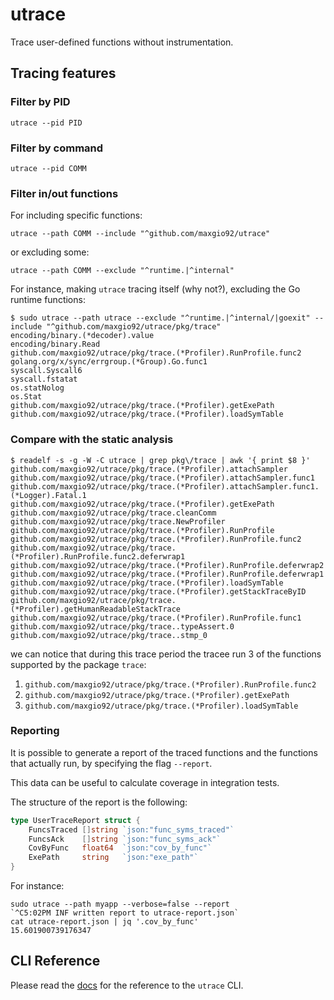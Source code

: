 # utrace

Trace user-defined functions without instrumentation.

## Tracing features

### Filter by PID

```shell
utrace --pid PID
```

### Filter by command

```shell
utrace --pid COMM
```

### Filter in/out functions

For including specific functions:

```shell
utrace --path COMM --include "^github.com/maxgio92/utrace"
```

or excluding some:

```shell
utrace --path COMM --exclude "^runtime.|^internal"
```

For instance, making `utrace` tracing itself (why not?), excluding the Go runtime functions:

```shell
$ sudo utrace --path utrace --exclude "^runtime.|^internal/|goexit" --include "^github.com/maxgio92/utrace/pkg/trace"
encoding/binary.(*decoder).value
encoding/binary.Read
github.com/maxgio92/utrace/pkg/trace.(*Profiler).RunProfile.func2
golang.org/x/sync/errgroup.(*Group).Go.func1
syscall.Syscall6
syscall.fstatat
os.statNolog
os.Stat
github.com/maxgio92/utrace/pkg/trace.(*Profiler).getExePath
github.com/maxgio92/utrace/pkg/trace.(*Profiler).loadSymTable
```

### Compare with the static analysis

```shell
$ readelf -s -g -W -C utrace | grep pkg\/trace | awk '{ print $8 }'
github.com/maxgio92/utrace/pkg/trace.(*Profiler).attachSampler
github.com/maxgio92/utrace/pkg/trace.(*Profiler).attachSampler.func1
github.com/maxgio92/utrace/pkg/trace.(*Profiler).attachSampler.func1.(*Logger).Fatal.1
github.com/maxgio92/utrace/pkg/trace.(*Profiler).getExePath
github.com/maxgio92/utrace/pkg/trace.cleanComm
github.com/maxgio92/utrace/pkg/trace.NewProfiler
github.com/maxgio92/utrace/pkg/trace.(*Profiler).RunProfile
github.com/maxgio92/utrace/pkg/trace.(*Profiler).RunProfile.func2
github.com/maxgio92/utrace/pkg/trace.(*Profiler).RunProfile.func2.deferwrap1
github.com/maxgio92/utrace/pkg/trace.(*Profiler).RunProfile.deferwrap2
github.com/maxgio92/utrace/pkg/trace.(*Profiler).RunProfile.deferwrap1
github.com/maxgio92/utrace/pkg/trace.(*Profiler).loadSymTable
github.com/maxgio92/utrace/pkg/trace.(*Profiler).getStackTraceByID
github.com/maxgio92/utrace/pkg/trace.(*Profiler).getHumanReadableStackTrace
github.com/maxgio92/utrace/pkg/trace.(*Profiler).RunProfile.func1
github.com/maxgio92/utrace/pkg/trace..typeAssert.0
github.com/maxgio92/utrace/pkg/trace..stmp_0
```

we can notice that during this trace period the tracee run 3 of the functions supported by the package `trace`:
1. `github.com/maxgio92/utrace/pkg/trace.(*Profiler).RunProfile.func2`
1. `github.com/maxgio92/utrace/pkg/trace.(*Profiler).getExePath`
1. `github.com/maxgio92/utrace/pkg/trace.(*Profiler).loadSymTable`

### Reporting

It is possible to generate a report of the traced functions and the functions that actually run, by specifying the flag `--report`.

This data can be useful to calculate coverage in integration tests.

The structure of the report is the following:

```go
type UserTraceReport struct {
	FuncsTraced []string `json:"func_syms_traced"`
	FuncsAck    []string `json:"func_syms_ack"`
	CovByFunc   float64  `json:"cov_by_func"`
	ExePath     string   `json:"exe_path"`
}
```

For instance:

```shell
sudo utrace --path myapp --verbose=false --report
`^C5:02PM INF written report to utrace-report.json`
cat utrace-report.json | jq '.cov_by_func'
15.601900739176347
```

## CLI Reference

Please read the [docs](./docs) for the reference to the `utrace` CLI.
